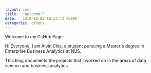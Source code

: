 ```yaml
---
layout: post
title:  "Welcome!"
date:   2019-10-03 10:33:43 +0800
categories: others
---
```


Welcome to my GitHub Page.

Hi Everyone, I am Alvin Chia, a student pursuing a Master's degree in Enterprise Business Analytics at NUS.

This blog documents the projects that I worked on in the areas of data science and business analytics.